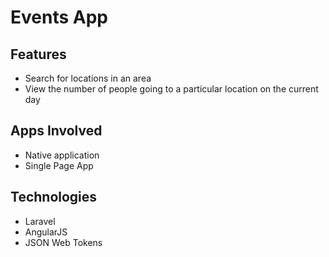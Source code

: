 # Events App

## Features
* Search for locations in an area
* View the number of people going to a particular location on the current day

## Apps Involved
* Native application
* Single Page App  

## Technologies
* Laravel
* AngularJS
* JSON Web Tokens
